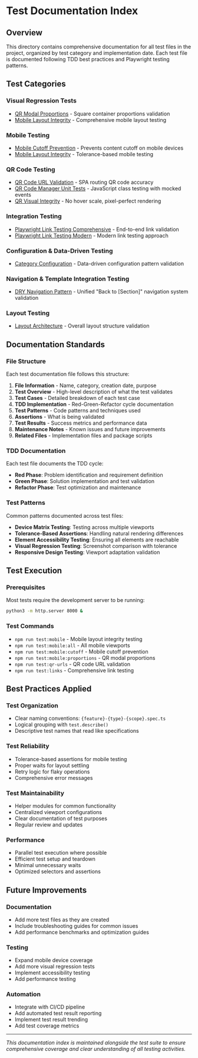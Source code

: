 # Test Documentation Index

## Overview

This directory contains comprehensive documentation for all test files in the project, organized by test category and implementation date. Each test file is documented following TDD best practices and Playwright testing patterns.

## Test Categories

### **Visual Regression Tests**
- [QR Modal Proportions](qr-modal-proportions.md) - Square container proportions validation
- [Mobile Layout Integrity](mobile-layout-integrity.md) - Comprehensive mobile layout testing

### **Mobile Testing**
- [Mobile Cutoff Prevention](mobile-cutoff-prevention.md) - Prevents content cutoff on mobile devices
- [Mobile Layout Integrity](mobile-layout-integrity.md) - Tolerance-based mobile testing

### **QR Code Testing**
- [QR Code URL Validation](qr-code-url-validation.md) - SPA routing QR code accuracy
- [QR Code Manager Unit Tests](qr-code-manager-unit.md) - JavaScript class testing with mocked events
- [QR Visual Integrity](qr-visual-integrity.md) - No hover scale, pixel-perfect rendering

### **Integration Testing**
- [Playwright Link Testing Comprehensive](playwright-link-testing-comprehensive.md) - End-to-end link validation
- [Playwright Link Testing Modern](playwright-link-testing-modern.md) - Modern link testing approach

### **Configuration & Data-Driven Testing**
- [Category Configuration](category-configuration.md) - Data-driven configuration pattern validation

### **Navigation & Template Integration Testing**
- [DRY Navigation Pattern](dry-navigation.md) - Unified "Back to [Section]" navigation system validation

### **Layout Testing**
- [Layout Architecture](layout-architecture.md) - Overall layout structure validation

## Documentation Standards

### **File Structure**
Each test documentation file follows this structure:
1. **File Information** - Name, category, creation date, purpose
2. **Test Overview** - High-level description of what the test validates
3. **Test Cases** - Detailed breakdown of each test case
4. **TDD Implementation** - Red-Green-Refactor cycle documentation
5. **Test Patterns** - Code patterns and techniques used
6. **Assertions** - What is being validated
7. **Test Results** - Success metrics and performance data
8. **Maintenance Notes** - Known issues and future improvements
9. **Related Files** - Implementation files and package scripts

### **TDD Documentation**
Each test file documents the TDD cycle:
- **Red Phase**: Problem identification and requirement definition
- **Green Phase**: Solution implementation and test validation
- **Refactor Phase**: Test optimization and maintenance

### **Test Patterns**
Common patterns documented across test files:
- **Device Matrix Testing**: Testing across multiple viewports
- **Tolerance-Based Assertions**: Handling natural rendering differences
- **Element Accessibility Testing**: Ensuring all elements are reachable
- **Visual Regression Testing**: Screenshot comparison with tolerance
- **Responsive Design Testing**: Viewport adaptation validation

## Test Execution

### **Prerequisites**
Most tests require the development server to be running:
```bash
python3 -m http.server 8000 &
```

### **Test Commands**
- `npm run test:mobile` - Mobile layout integrity testing
- `npm run test:mobile:all` - All mobile viewports
- `npm run test:mobile:cutoff` - Mobile cutoff prevention
- `npm run test:mobile:proportions` - QR modal proportions
- `npm run test:qr-urls` - QR code URL validation
- `npm run test:links` - Comprehensive link testing

## Best Practices Applied

### **Test Organization**
- Clear naming conventions: `{feature}-{type}-{scope}.spec.ts`
- Logical grouping with `test.describe()`
- Descriptive test names that read like specifications

### **Test Reliability**
- Tolerance-based assertions for mobile testing
- Proper waits for layout settling
- Retry logic for flaky operations
- Comprehensive error messages

### **Test Maintainability**
- Helper modules for common functionality
- Centralized viewport configurations
- Clear documentation of test purposes
- Regular review and updates

### **Performance**
- Parallel test execution where possible
- Efficient test setup and teardown
- Minimal unnecessary waits
- Optimized selectors and assertions

## Future Improvements

### **Documentation**
- Add more test files as they are created
- Include troubleshooting guides for common issues
- Add performance benchmarks and optimization guides

### **Testing**
- Expand mobile device coverage
- Add more visual regression tests
- Implement accessibility testing
- Add performance testing

### **Automation**
- Integrate with CI/CD pipeline
- Add automated test result reporting
- Implement test result trending
- Add test coverage metrics

---

*This documentation index is maintained alongside the test suite to ensure comprehensive coverage and clear understanding of all testing activities.*


